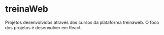 # treinaWeb
Projetos desenvolvidos através dos cursos da plataforma treinaweb.
O foco dos projetos é desenvolver em React.
